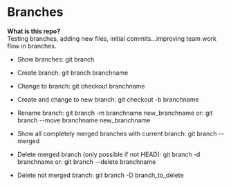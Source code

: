 # Branches
<b> What is this repo? </b>
<br>
Testing branches, adding new files, initial commits...improving team work flow in branches.

- Show branches: git branch

- Create branch: git branch branchname

- Change to branch: git checkout branchname

- Create and change to new branch: git checkout -b branchname

- Rename branch: git branch -m branchname new_branchname or: git branch --move branchname new_branchname

- Show all completely merged branches with current branch: git branch --merged

- Delete merged branch (only possible if not HEAD): git branch -d branchname or: git branch --delete branchname

- Delete not merged branch: git branch -D branch_to_delete


